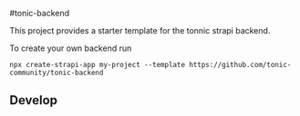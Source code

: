 #tonic-backend

This project provides a starter template for the tonnic strapi backend.

To create your own backend run 

```
npx create-strapi-app my-project --template https://github.com/tonic-community/tonic-backend
```

## Develop
